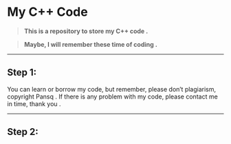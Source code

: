 # My C++ Code
> __This is a repository to store my C++ code .__

> **Maybe, I will remember these time of coding .**
---------------

## Step 1:
You can learn or borrow my code, but remember, please don’t plagiarism, copyright Pansq .
If there is any problem with my code, please contact me in time, thank you .

---------------
## Step 2:
